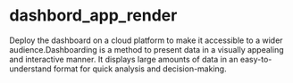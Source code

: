 # dashbord_app_render
Deploy the dashboard on a cloud platform to make it accessible to a wider audience.Dashboarding is a method to present data in a visually appealing and interactive manner. It displays large amounts of data in an easy-to-understand format for quick analysis and decision-making. 
